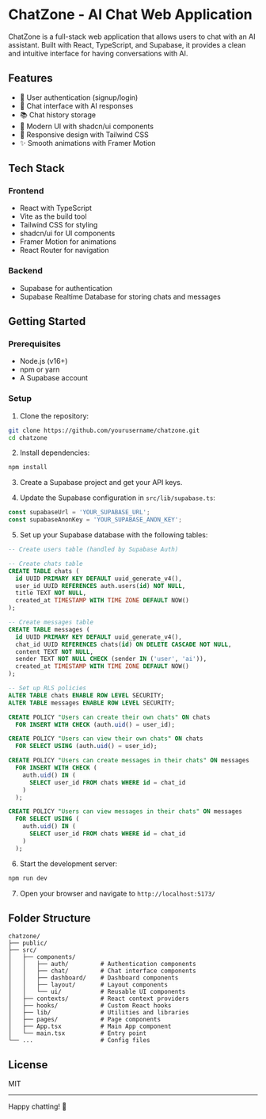 # ChatZone - AI Chat Web Application

ChatZone is a full-stack web application that allows users to chat with an AI assistant. Built with React, TypeScript, and Supabase, it provides a clean and intuitive interface for having conversations with AI.

## Features

- 🔐 User authentication (signup/login)
- 💬 Chat interface with AI responses
- 📚 Chat history storage
- 🎨 Modern UI with shadcn/ui components
- 🚀 Responsive design with Tailwind CSS
- ✨ Smooth animations with Framer Motion

## Tech Stack

### Frontend
- React with TypeScript
- Vite as the build tool
- Tailwind CSS for styling
- shadcn/ui for UI components
- Framer Motion for animations
- React Router for navigation

### Backend
- Supabase for authentication
- Supabase Realtime Database for storing chats and messages

## Getting Started

### Prerequisites
- Node.js (v16+)
- npm or yarn
- A Supabase account

### Setup

1. Clone the repository:
```bash
git clone https://github.com/yourusername/chatzone.git
cd chatzone
```

2. Install dependencies:
```bash
npm install
```

3. Create a Supabase project and get your API keys.

4. Update the Supabase configuration in `src/lib/supabase.ts`:
```typescript
const supabaseUrl = 'YOUR_SUPABASE_URL';
const supabaseAnonKey = 'YOUR_SUPABASE_ANON_KEY';
```

5. Set up your Supabase database with the following tables:

```sql
-- Create users table (handled by Supabase Auth)

-- Create chats table
CREATE TABLE chats (
  id UUID PRIMARY KEY DEFAULT uuid_generate_v4(),
  user_id UUID REFERENCES auth.users(id) NOT NULL,
  title TEXT NOT NULL,
  created_at TIMESTAMP WITH TIME ZONE DEFAULT NOW()
);

-- Create messages table
CREATE TABLE messages (
  id UUID PRIMARY KEY DEFAULT uuid_generate_v4(),
  chat_id UUID REFERENCES chats(id) ON DELETE CASCADE NOT NULL,
  content TEXT NOT NULL,
  sender TEXT NOT NULL CHECK (sender IN ('user', 'ai')),
  created_at TIMESTAMP WITH TIME ZONE DEFAULT NOW()
);

-- Set up RLS policies
ALTER TABLE chats ENABLE ROW LEVEL SECURITY;
ALTER TABLE messages ENABLE ROW LEVEL SECURITY;

CREATE POLICY "Users can create their own chats" ON chats
  FOR INSERT WITH CHECK (auth.uid() = user_id);

CREATE POLICY "Users can view their own chats" ON chats
  FOR SELECT USING (auth.uid() = user_id);

CREATE POLICY "Users can create messages in their chats" ON messages
  FOR INSERT WITH CHECK (
    auth.uid() IN (
      SELECT user_id FROM chats WHERE id = chat_id
    )
  );

CREATE POLICY "Users can view messages in their chats" ON messages
  FOR SELECT USING (
    auth.uid() IN (
      SELECT user_id FROM chats WHERE id = chat_id
    )
  );
```

6. Start the development server:
```bash
npm run dev
```

7. Open your browser and navigate to `http://localhost:5173/`

## Folder Structure

```
chatzone/
├── public/
├── src/
│   ├── components/
│   │   ├── auth/         # Authentication components
│   │   ├── chat/         # Chat interface components
│   │   ├── dashboard/    # Dashboard components
│   │   ├── layout/       # Layout components
│   │   └── ui/           # Reusable UI components
│   ├── contexts/         # React context providers
│   ├── hooks/            # Custom React hooks
│   ├── lib/              # Utilities and libraries
│   ├── pages/            # Page components
│   ├── App.tsx           # Main App component
│   └── main.tsx          # Entry point
└── ...                   # Config files
```

## License

MIT

---

Happy chatting! 💬
